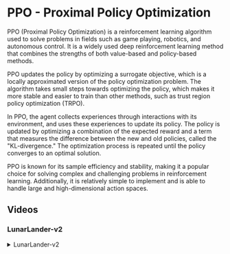 # PPO - Proximal Policy Optimization

PPO (Proximal Policy Optimization) is a reinforcement learning algorithm used to solve problems in fields such as game playing, robotics, and autonomous control. It is a widely used deep reinforcement learning method that combines the strengths of both value-based and policy-based methods.

PPO updates the policy by optimizing a surrogate objective, which is a locally approximated version of the policy optimization problem. The algorithm takes small steps towards optimizing the policy, which makes it more stable and easier to train than other methods, such as trust region policy optimization (TRPO).

In PPO, the agent collects experiences through interactions with its environment, and uses these experiences to update its policy. The policy is updated by optimizing a combination of the expected reward and a term that measures the difference between the new and old policies, called the "KL-divergence." The optimization process is repeated until the policy converges to an optimal solution.

PPO is known for its sample efficiency and stability, making it a popular choice for solving complex and challenging problems in reinforcement learning. Additionally, it is relatively simple to implement and is able to handle large and high-dimensional action spaces.

## Videos

### LunarLander-v2

<details>
  <summary>LunarLander-v2</summary>
  <img src="https://github.com/valentin-cnt/rl-gym-zoo/blob/master/media/videos/lunar-lander-ppo.gif?raw=true" alt="lunar-lander-ppo">
</details>
